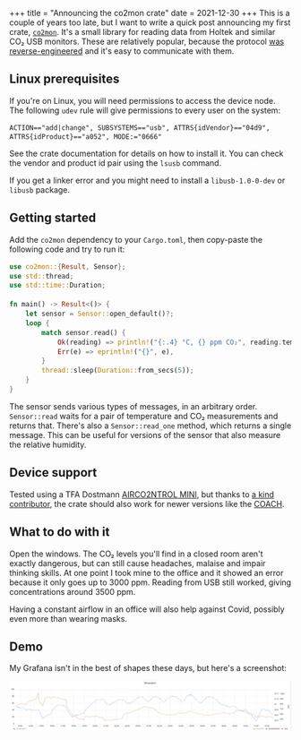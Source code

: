 +++
title = "Announcing the co2mon crate"
date = 2021-12-30
+++
This is a couple of years too late, but I want to write a quick post announcing my first crate, [`co2mon`](https://crates.io/crates/co2mon). It's a small library for reading data from Holtek and similar CO₂ USB monitors.
These are relatively popular, because the protocol [was reverse-engineered](https://hackaday.io/project/5301-reverse-engineering-a-low-cost-usb-co-monitor) and it's easy to communicate with them.

## Linux prerequisites

If you're on Linux, you will need permissions to access the device node.
The following `udev` rule will give permissions to every user on the system:

```
ACTION=="add|change", SUBSYSTEMS=="usb", ATTRS{idVendor}=="04d9", ATTRS{idProduct}=="a052", MODE:="0666"
```

See the crate documentation for details on how to install it.
You can check the vendor and product id pair using the `lsusb` command.

If you get a linker error and you might need to install a `libusb-1.0-0-dev` or `libusb` package.

## Getting started

Add the `co2mon` dependency to your `Cargo.toml`, then copy-paste the following code and try to run it:

```rust
use co2mon::{Result, Sensor};
use std::thread;
use std::time::Duration;

fn main() -> Result<()> {
    let sensor = Sensor::open_default()?;
    loop {
        match sensor.read() {
            Ok(reading) => println!("{:.4} °C, {} ppm CO₂", reading.temperature(), reading.co2()),
            Err(e) => eprintln!("{}", e),
        }
        thread::sleep(Duration::from_secs(5));
    }
}
```

The sensor sends various types of messages, in an arbitrary order.
`Sensor::read` waits for a pair of temperature and CO₂ measurements and returns that.
There's also a `Sensor::read_one` method, which returns a single message.
This can be useful for versions of the sensor that also measure the relative humidity.

## Device support

Tested using a TFA Dostmann [AIRCO2NTROL MINI](https://www.tfa-dostmann.de/en/product/co2-monitor-airco2ntrol-mini-31-5006/), but thanks to [a kind contributor](https://github.com/lnicola/co2mon/pull/6), the crate should also work for newer versions like the [COACH](https://www.tfa-dostmann.de/en/product/co2-monitor-airco2ntrol-coach-31-5009/).

## What to do with it

Open the windows.
The CO₂ levels you'll find in a closed room aren't exactly dangerous, but can still cause headaches, malaise and impair thinking skills.
At one point I took mine to the office and it showed an error because it only goes up to 3000 ppm.
Reading from USB still worked, giving concentrations around 3500 ppm.

Having a constant airflow in an office will also help against Covid, possibly even more than wearing masks.

## Demo

My Grafana isn't in the best of shapes these days, but here's a screenshot:

<a href="/assets/co2.webp" target="_blank"><img src="/assets/co2.webp"></a>

